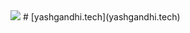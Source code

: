 <img src="https://github.com/yashgandhi876/yashgandhi876/blob/master/yash.png">
# [yashgandhi.tech](yashgandhi.tech)
 
